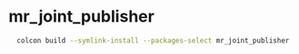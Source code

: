 # mr_joint_publisher
```bash
  colcon build --symlink-install --packages-select mr_joint_publisher
```
